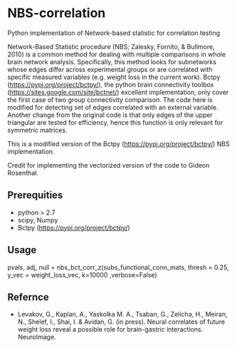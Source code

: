 # NBS-correlation
Python implementation of Network-based statistic for correlation testing

Network-Based Statistic procedure (NBS; Zalesky, Fornito, & Bullmore, 2010) is a common method for dealing with multiple comparisons in whole brain network analysis. Specifically, this method looks for subnetworks whose edges differ across experimental groups or are correlated with specific measured variables (e.g. weight loss in the current work).
Bctpy (https://pypi.org/project/bctpy/), the python brain connectivity toolbox (https://sites.google.com/site/bctnet/) excellent implementation, only cover the first case of two group connectivity comparison. The code here is modified for detecting set of edges correlated with an external variable. Another change from the original code is that only edges of the upper triangular are tested for efficiency, hence this function is only relevant for symmetric matrices. 

This is a modified version of the Bctpy (https://pypi.org/project/bctpy/) NBS implementation. 

Credit for implementing the vectorized version of the code to Gideon Rosenthal.

## Prerequities

* python > 2.7
* scipy, Numpy
* Bctpy (https://pypi.org/project/bctpy/)

## Usage

pvals, adj, null = nbs_bct_corr_z(subs_functional_conn_mats, thresh = 0.25, y_vec = weight_loss_vec, k=10000 ,verbose=False) 


## Refernce

* Levakov, G., Kaplan, A., Yaskolka M. A., Tsaban, G., Zelicha, H., Meiran, N., Shelef, I., Shai, I. & Avidan, G. (in press). Neural correlates of future weight loss reveal a possible role for brain-gastric interactions. NeuroImage.
